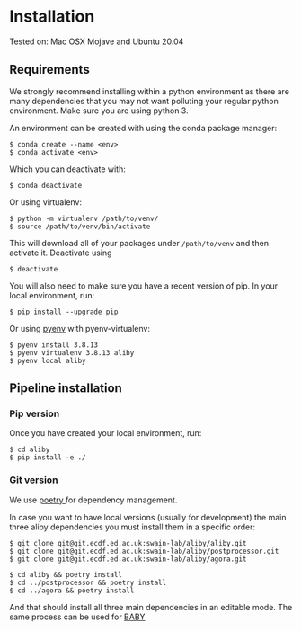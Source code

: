 # Installation

Tested on: Mac OSX Mojave and Ubuntu 20.04

## Requirements
We strongly recommend installing within a python environment as there are many dependencies that you may not want polluting your regular python environment.
Make sure you are using python 3.

An environment can be created with using the conda package manager:

    $ conda create --name <env>
    $ conda activate <env>

Which you can deactivate with:

    $ conda deactivate

Or using virtualenv:

    $ python -m virtualenv /path/to/venv/
    $ source /path/to/venv/bin/activate

This will download all of your packages under `/path/to/venv` and then activate it.
Deactivate using

    $ deactivate

You will also need to make sure you have a recent version of pip.
In your local environment, run:

    $ pip install --upgrade pip

Or using [pyenv](https://github.com/pyenv/pyenv) with pyenv-virtualenv:

    $ pyenv install 3.8.13
    $ pyenv virtualenv 3.8.13 aliby
    $ pyenv local aliby


## Pipeline installation

### Pip version
Once you have created your local environment, run:

    $ cd aliby
    $ pip install -e ./


### Git version

We use [ poetry ](https://python-poetry.org/docs/#installation) for dependency management.


In case you want to have local versions (usually for development) the main three aliby dependencies you must install them in a specific order:

    $ git clone git@git.ecdf.ed.ac.uk:swain-lab/aliby/aliby.git
    $ git clone git@git.ecdf.ed.ac.uk:swain-lab/aliby/postprocessor.git
    $ git clone git@git.ecdf.ed.ac.uk:swain-lab/aliby/agora.git

    $ cd aliby && poetry install
    $ cd ../postprocessor && poetry install
    $ cd ../agora && poetry install

And that should install all three main dependencies in an editable mode. The same process can be used for [BABY](https://git.ecdf.ed.ac.uk/swain-lab/aliby/baby)
